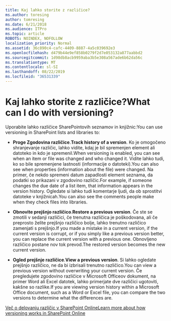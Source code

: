 ```yaml
---
title: Kaj lahko storite z različice?
ms.author: toresing
author: tomresing
ms.date: 6/21/2018
ms.audience: ITPro
ms.topic: article
ROBOTS: NOINDEX, NOFOLLOW
localization_priority: Normal
ms.assetid: 36c890c4-cafc-4409-8887-4a5c039692e3
ms.openlocfilehash: d479b44e9ef858b0279f2d7e053132a877aabbd2
ms.sourcegitcommit: 1d98db8acb9959aba3b5e308a567ade6b62da56c
ms.translationtype: MT
ms.contentlocale: sl-SI
ms.lasthandoff: 08/22/2019
ms.locfileid: "36531339"
---
```

# <a name="what-can-i-do-with-versioning"></a><span data-ttu-id="75e7e-102">Kaj lahko storite z različice?</span><span class="sxs-lookup"><span data-stu-id="75e7e-102">What can I do with versioning?</span></span>

<span data-ttu-id="75e7e-103">Uporabite lahko različice SharePointovih seznamov in knjižnic:</span><span class="sxs-lookup"><span data-stu-id="75e7e-103">You can use versioning in SharePoint lists and libraries to:</span></span>
  
- <span data-ttu-id="75e7e-104">**Proge Zgodovina različice**.</span><span class="sxs-lookup"><span data-stu-id="75e7e-104">**Track history of a version**.</span></span> <span data-ttu-id="75e7e-105">Ko je omogočeno shranjevanje različic, lahko vidite, kdaj je bil spremenjen element ali datoteko in kdo je spremenil.</span><span class="sxs-lookup"><span data-stu-id="75e7e-105">When versioning is enabled, you can see when an item or file was changed and who changed it.</span></span> <span data-ttu-id="75e7e-106">Vidite lahko tudi, ko so bile spremenjene lastnosti (informacije o datoteki).</span><span class="sxs-lookup"><span data-stu-id="75e7e-106">You can also see when properties (information about the file) were changed.</span></span> <span data-ttu-id="75e7e-107">Na primer, če nekdo spremeni datum zapadlosti element seznama, da podatki so prikazani v zgodovino različic.</span><span class="sxs-lookup"><span data-stu-id="75e7e-107">For example, if someone changes the due date of a list item, that information appears in the version history.</span></span> <span data-ttu-id="75e7e-108">Ogledate si lahko tudi komentarje ljudi, da ob sprostitvi datoteke v knjižnicah.</span><span class="sxs-lookup"><span data-stu-id="75e7e-108">You can also see the comments people make when they check files into libraries.</span></span> 
    
- <span data-ttu-id="75e7e-109">**Obnovite prejšnjo različico**.</span><span class="sxs-lookup"><span data-stu-id="75e7e-109">**Restore a previous version**.</span></span> <span data-ttu-id="75e7e-110">Če ste se zmotili v sedanji različici, če trenutna različica je poškodovana, ali če preprosto želite prejšnjo različico bolje, lahko trenutno različico zamenjati s prejšnjo.</span><span class="sxs-lookup"><span data-stu-id="75e7e-110">If you made a mistake in a current version, if the current version is corrupt, or if you simply like a previous version better, you can replace the current version with a previous one.</span></span> <span data-ttu-id="75e7e-111">Obnovljeno različico postane nov tok prevod.</span><span class="sxs-lookup"><span data-stu-id="75e7e-111">The restored version becomes the new current version.</span></span> 
    
- <span data-ttu-id="75e7e-112">**Ogled prejšnje različice**.</span><span class="sxs-lookup"><span data-stu-id="75e7e-112">**View a previous version**.</span></span> <span data-ttu-id="75e7e-113">Si lahko ogledate prejšnjo različico, ne da bi izbrisali trenutno različico.</span><span class="sxs-lookup"><span data-stu-id="75e7e-113">You can view a previous version without overwriting your current version.</span></span> <span data-ttu-id="75e7e-114">Če pregledujete zgodovino različice v Microsoft Officeov dokument, na primer Word ali Excel datotek, lahko primerjate dve različici ugotoviti, kakšne so razlike.</span><span class="sxs-lookup"><span data-stu-id="75e7e-114">If you are viewing version history within a Microsoft Office document, such as a Word or Excel file, you can compare the two versions to determine what the differences are.</span></span> 
    
[<span data-ttu-id="75e7e-115">Več o delovanju različic v SharePoint Online</span><span class="sxs-lookup"><span data-stu-id="75e7e-115">Learn more about how versioning works in SharePoint Online</span></span>](https://go.microsoft.com/fwlink/?linkid=875710)
  

